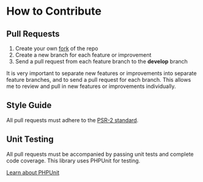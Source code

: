 # How to Contribute

## Pull Requests

1. Create your own [fork][1] of the repo
2. Create a new branch for each feature or improvement
3. Send a pull request from each feature branch to the **develop** branch

It is very important to separate new features or improvements into separate
feature branches, and to send a pull request for each branch. This allows me to
review and pull in new features or improvements individually.

## Style Guide

All pull requests must adhere to the [PSR-2 standard][2].

## Unit Testing

All pull requests must be accompanied by passing unit tests and complete code
coverage. This library uses PHPUnit for testing.

[Learn about PHPUnit][3]

[1]: https://help.github.com/articles/fork-a-repo
[2]: https://github.com/php-fig/fig-standards/blob/master/accepted/PSR-2-coding-style-guide.md
[3]: https://github.com/sebastianbergmann/phpunit/
